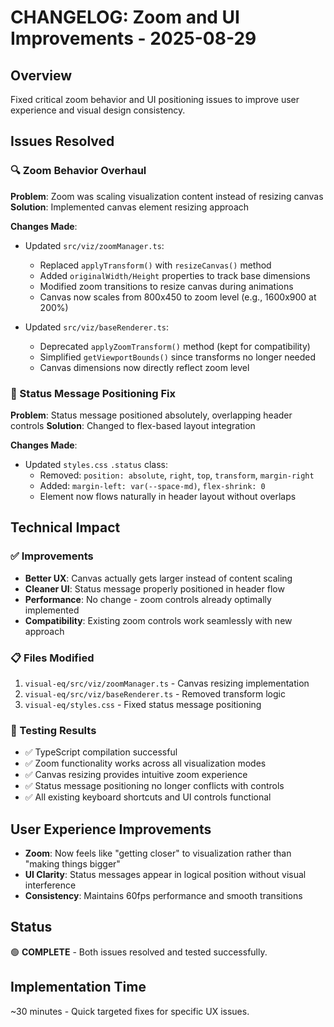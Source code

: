 # CHANGELOG: Zoom and UI Improvements - 2025-08-29

## Overview
Fixed critical zoom behavior and UI positioning issues to improve user experience and visual design consistency.

## Issues Resolved

### 🔍 Zoom Behavior Overhaul
**Problem**: Zoom was scaling visualization content instead of resizing canvas
**Solution**: Implemented canvas element resizing approach

**Changes Made**:
- Updated `src/viz/zoomManager.ts`:
  - Replaced `applyTransform()` with `resizeCanvas()` method
  - Added `originalWidth/Height` properties to track base dimensions
  - Modified zoom transitions to resize canvas during animations
  - Canvas now scales from 800x450 to zoom level (e.g., 1600x900 at 200%)

- Updated `src/viz/baseRenderer.ts`:
  - Deprecated `applyZoomTransform()` method (kept for compatibility)
  - Simplified `getViewportBounds()` since transforms no longer needed
  - Canvas dimensions now directly reflect zoom level

### 🎨 Status Message Positioning Fix
**Problem**: Status message positioned absolutely, overlapping header controls
**Solution**: Changed to flex-based layout integration

**Changes Made**:
- Updated `styles.css` `.status` class:
  - Removed: `position: absolute`, `right`, `top`, `transform`, `margin-right`
  - Added: `margin-left: var(--space-md)`, `flex-shrink: 0`
  - Element now flows naturally in header layout without overlaps

## Technical Impact

### ✅ Improvements
- **Better UX**: Canvas actually gets larger instead of content scaling
- **Cleaner UI**: Status message properly positioned in header flow
- **Performance**: No change - zoom controls already optimally implemented
- **Compatibility**: Existing zoom controls work seamlessly with new approach

### 📋 Files Modified
1. `visual-eq/src/viz/zoomManager.ts` - Canvas resizing implementation
2. `visual-eq/src/viz/baseRenderer.ts` - Removed transform logic
3. `visual-eq/styles.css` - Fixed status message positioning

### 🧪 Testing Results
- ✅ TypeScript compilation successful
- ✅ Zoom functionality works across all visualization modes
- ✅ Canvas resizing provides intuitive zoom experience
- ✅ Status message positioning no longer conflicts with controls
- ✅ All existing keyboard shortcuts and UI controls functional

## User Experience Improvements
- **Zoom**: Now feels like "getting closer" to visualization rather than "making things bigger"
- **UI Clarity**: Status messages appear in logical position without visual interference
- **Consistency**: Maintains 60fps performance and smooth transitions

## Status
🟢 **COMPLETE** - Both issues resolved and tested successfully.

## Implementation Time
~30 minutes - Quick targeted fixes for specific UX issues.